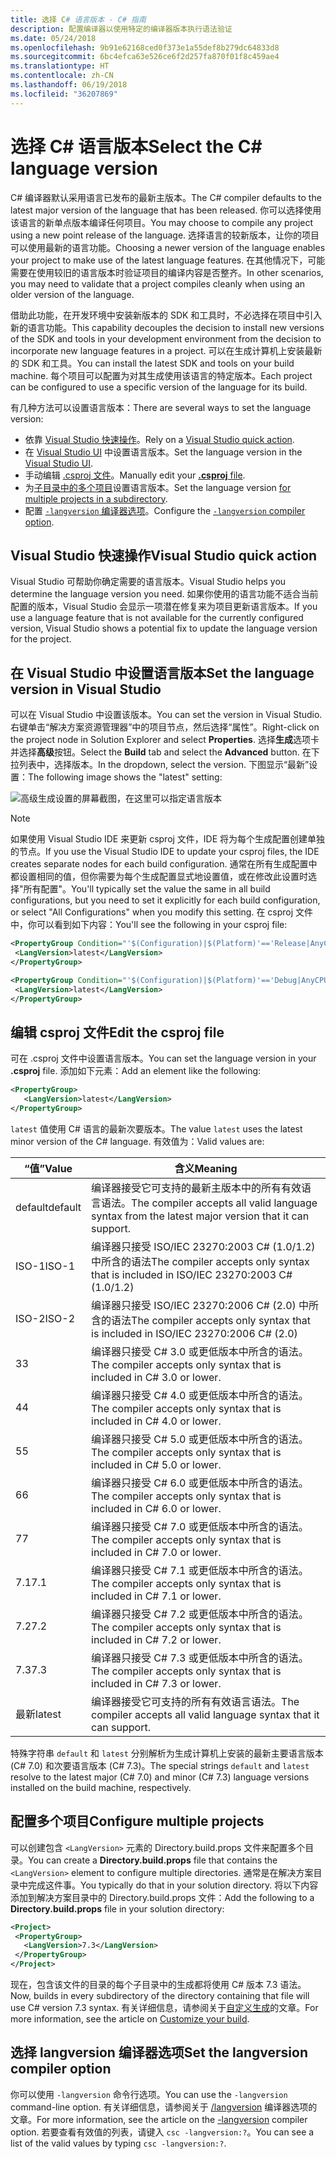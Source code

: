 ```yaml
---
title: 选择 C# 语言版本 - C# 指南
description: 配置编译器以使用特定的编译器版本执行语法验证
ms.date: 05/24/2018
ms.openlocfilehash: 9b91e62168ced0f373e1a55def8b279dc64833d8
ms.sourcegitcommit: 6bc4efca63e526ce6f2d257fa870f01f8c459ae4
ms.translationtype: HT
ms.contentlocale: zh-CN
ms.lasthandoff: 06/19/2018
ms.locfileid: "36207869"
---
```

# <a name="select-the-c-language-version"></a><span data-ttu-id="27d76-103">选择 C# 语言版本</span><span class="sxs-lookup"><span data-stu-id="27d76-103">Select the C# language version</span></span>

<span data-ttu-id="27d76-104">C# 编译器默认采用语言已发布的最新主版本。</span><span class="sxs-lookup"><span data-stu-id="27d76-104">The C# compiler defaults to the latest major version of the language that has been released.</span></span> <span data-ttu-id="27d76-105">你可以选择使用该语言的新单点版本编译任何项目。</span><span class="sxs-lookup"><span data-stu-id="27d76-105">You may choose to compile any project using a new point release of the language.</span></span> <span data-ttu-id="27d76-106">选择语言的较新版本，让你的项目可以使用最新的语言功能。</span><span class="sxs-lookup"><span data-stu-id="27d76-106">Choosing a newer version of the language enables your project to make use of the latest language features.</span></span> <span data-ttu-id="27d76-107">在其他情况下，可能需要在使用较旧的语言版本时验证项目的编译内容是否整齐。</span><span class="sxs-lookup"><span data-stu-id="27d76-107">In other scenarios, you may need to validate that a project compiles cleanly when using an older version of the language.</span></span>

<span data-ttu-id="27d76-108">借助此功能，在开发环境中安装新版本的 SDK 和工具时，不必选择在项目中引入新的语言功能。</span><span class="sxs-lookup"><span data-stu-id="27d76-108">This capability decouples the decision to install new versions of the SDK and tools in your development environment from the decision to incorporate new language features in a project.</span></span> <span data-ttu-id="27d76-109">可以在生成计算机上安装最新的 SDK 和工具。</span><span class="sxs-lookup"><span data-stu-id="27d76-109">You can install the latest SDK and tools on your build machine.</span></span> <span data-ttu-id="27d76-110">每个项目可以配置为对其生成使用该语言的特定版本。</span><span class="sxs-lookup"><span data-stu-id="27d76-110">Each project can be configured to use a specific version of the language for its build.</span></span>

<span data-ttu-id="27d76-111">有几种方法可以设置语言版本：</span><span class="sxs-lookup"><span data-stu-id="27d76-111">There are several ways to set the language version:</span></span>

- <span data-ttu-id="27d76-112">依靠 [Visual Studio 快速操作](#visual-studio-quick-action)。</span><span class="sxs-lookup"><span data-stu-id="27d76-112">Rely on a [Visual Studio quick action](#visual-studio-quick-action).</span></span>
- <span data-ttu-id="27d76-113">在 [Visual Studio UI](#set-the-language-version-in-visual-studio) 中设置语言版本。</span><span class="sxs-lookup"><span data-stu-id="27d76-113">Set the language version in the [Visual Studio UI](#set-the-language-version-in-visual-studio).</span></span>
- <span data-ttu-id="27d76-114">手动编辑 [.csproj 文件](#edit-the-csproj-file)。</span><span class="sxs-lookup"><span data-stu-id="27d76-114">Manually edit your [**.csproj** file](#edit-the-csproj-file).</span></span>
- <span data-ttu-id="27d76-115">为[子目录中的多个项目](#configure-multiple-projects)设置语言版本。</span><span class="sxs-lookup"><span data-stu-id="27d76-115">Set the language version [for multiple projects in a subdirectory](#configure-multiple-projects).</span></span>
- <span data-ttu-id="27d76-116">配置 [`-langversion` 编译器选项](#set-the-langversion-compiler-option)。</span><span class="sxs-lookup"><span data-stu-id="27d76-116">Configure the [`-langversion` compiler option](#set-the-langversion-compiler-option).</span></span>

## <a name="visual-studio-quick-action"></a><span data-ttu-id="27d76-117">Visual Studio 快速操作</span><span class="sxs-lookup"><span data-stu-id="27d76-117">Visual Studio quick action</span></span>

<span data-ttu-id="27d76-118">Visual Studio 可帮助你确定需要的语言版本。</span><span class="sxs-lookup"><span data-stu-id="27d76-118">Visual Studio helps you determine the language version you need.</span></span> <span data-ttu-id="27d76-119">如果你使用的语言功能不适合当前配置的版本，Visual Studio 会显示一项潜在修复来为项目更新语言版本。</span><span class="sxs-lookup"><span data-stu-id="27d76-119">If you use a language feature that is not available for the currently configured version, Visual Studio shows a potential fix to update the language version for the project.</span></span>

## <a name="set-the-language-version-in-visual-studio"></a><span data-ttu-id="27d76-120">在 Visual Studio 中设置语言版本</span><span class="sxs-lookup"><span data-stu-id="27d76-120">Set the language version in Visual Studio</span></span>

<span data-ttu-id="27d76-121">可以在 Visual Studio 中设置该版本。</span><span class="sxs-lookup"><span data-stu-id="27d76-121">You can set the version in Visual Studio.</span></span> <span data-ttu-id="27d76-122">右键单击“解决方案资源管理器”中的项目节点，然后选择“属性”。</span><span class="sxs-lookup"><span data-stu-id="27d76-122">Right-click on the project node in Solution Explorer and select **Properties**.</span></span> <span data-ttu-id="27d76-123">选择**生成**选项卡并选择**高级**按钮。</span><span class="sxs-lookup"><span data-stu-id="27d76-123">Select the **Build** tab and select the **Advanced** button.</span></span> <span data-ttu-id="27d76-124">在下拉列表中，选择版本。</span><span class="sxs-lookup"><span data-stu-id="27d76-124">In the dropdown, select the version.</span></span> <span data-ttu-id="27d76-125">下图显示“最新”设置：</span><span class="sxs-lookup"><span data-stu-id="27d76-125">The following image shows the "latest" setting:</span></span>

![高级生成设置的屏幕截图，在这里可以指定语言版本](./media/configure-language-version/advanced-build-settings.png)

> [!NOTE]
> <span data-ttu-id="27d76-127">如果使用 Visual Studio IDE 来更新 csproj 文件，IDE 将为每个生成配置创建单独的节点。</span><span class="sxs-lookup"><span data-stu-id="27d76-127">If you use the Visual Studio IDE to update your csproj files, the IDE creates separate nodes for each build configuration.</span></span> <span data-ttu-id="27d76-128">通常在所有生成配置中都设置相同的值，但你需要为每个生成配置显式地设置值，或在修改此设置时选择"所有配置"。</span><span class="sxs-lookup"><span data-stu-id="27d76-128">You'll typically set the value the same in all build configurations, but you need to set it explicitly for each build configuration, or select "All Configurations" when you modify this setting.</span></span> <span data-ttu-id="27d76-129">在 csproj 文件中，你可以看到如下内容：</span><span class="sxs-lookup"><span data-stu-id="27d76-129">You'll see the following in your csproj file:</span></span>
>
>```xml
> <PropertyGroup Condition="'$(Configuration)|$(Platform)'=='Release|AnyCPU'">
>  <LangVersion>latest</LangVersion>
></PropertyGroup>
>
> <PropertyGroup Condition="'$(Configuration)|$(Platform)'=='Debug|AnyCPU'">
>  <LangVersion>latest</LangVersion>
> </PropertyGroup>
> ```
>

## <a name="edit-the-csproj-file"></a><span data-ttu-id="27d76-130">编辑 csproj 文件</span><span class="sxs-lookup"><span data-stu-id="27d76-130">Edit the csproj file</span></span>

<span data-ttu-id="27d76-131">可在 .csproj 文件中设置语言版本。</span><span class="sxs-lookup"><span data-stu-id="27d76-131">You can set the language version in your **.csproj** file.</span></span> <span data-ttu-id="27d76-132">添加如下元素：</span><span class="sxs-lookup"><span data-stu-id="27d76-132">Add an element like the following:</span></span>

```xml
<PropertyGroup>
   <LangVersion>latest</LangVersion>
</PropertyGroup>
```

<span data-ttu-id="27d76-133">`latest` 值使用 C# 语言的最新次要版本。</span><span class="sxs-lookup"><span data-stu-id="27d76-133">The value `latest` uses the latest minor version of the C# language.</span></span> <span data-ttu-id="27d76-134">有效值为：</span><span class="sxs-lookup"><span data-stu-id="27d76-134">Valid values are:</span></span>

|<span data-ttu-id="27d76-135">“值”</span><span class="sxs-lookup"><span data-stu-id="27d76-135">Value</span></span>|<span data-ttu-id="27d76-136">含义</span><span class="sxs-lookup"><span data-stu-id="27d76-136">Meaning</span></span>|
|------------|-------------|
|<span data-ttu-id="27d76-137">default</span><span class="sxs-lookup"><span data-stu-id="27d76-137">default</span></span>|<span data-ttu-id="27d76-138">编译器接受它可支持的最新主版本中的所有有效语言语法。</span><span class="sxs-lookup"><span data-stu-id="27d76-138">The compiler accepts all valid language syntax from the latest major version that it can support.</span></span>|
|<span data-ttu-id="27d76-139">ISO-1</span><span class="sxs-lookup"><span data-stu-id="27d76-139">ISO-1</span></span>|<span data-ttu-id="27d76-140">编译器只接受 ISO/IEC 23270:2003 C# (1.0/1.2) 中所含的语法</span><span class="sxs-lookup"><span data-stu-id="27d76-140">The compiler accepts only syntax that is included in ISO/IEC 23270:2003 C# (1.0/1.2)</span></span> |
|<span data-ttu-id="27d76-141">ISO-2</span><span class="sxs-lookup"><span data-stu-id="27d76-141">ISO-2</span></span>|<span data-ttu-id="27d76-142">编译器只接受 ISO/IEC 23270:2006 C# (2.0) 中所含的语法</span><span class="sxs-lookup"><span data-stu-id="27d76-142">The compiler accepts only syntax that is included in ISO/IEC 23270:2006 C# (2.0)</span></span> |
|<span data-ttu-id="27d76-143">3</span><span class="sxs-lookup"><span data-stu-id="27d76-143">3</span></span>|<span data-ttu-id="27d76-144">编译器只接受 C# 3.0 或更低版本中所含的语法。</span><span class="sxs-lookup"><span data-stu-id="27d76-144">The compiler accepts only syntax that is included in C# 3.0 or lower.</span></span>|
|<span data-ttu-id="27d76-145">4</span><span class="sxs-lookup"><span data-stu-id="27d76-145">4</span></span>|<span data-ttu-id="27d76-146">编译器只接受 C# 4.0 或更低版本中所含的语法。</span><span class="sxs-lookup"><span data-stu-id="27d76-146">The compiler accepts only syntax that is included in C# 4.0 or lower.</span></span>|
|<span data-ttu-id="27d76-147">5</span><span class="sxs-lookup"><span data-stu-id="27d76-147">5</span></span>|<span data-ttu-id="27d76-148">编译器只接受 C# 5.0 或更低版本中所含的语法。</span><span class="sxs-lookup"><span data-stu-id="27d76-148">The compiler accepts only syntax that is included in C# 5.0 or lower.</span></span>|
|<span data-ttu-id="27d76-149">6</span><span class="sxs-lookup"><span data-stu-id="27d76-149">6</span></span>|<span data-ttu-id="27d76-150">编译器只接受 C# 6.0 或更低版本中所含的语法。</span><span class="sxs-lookup"><span data-stu-id="27d76-150">The compiler accepts only syntax that is included in C# 6.0 or lower.</span></span>|
|<span data-ttu-id="27d76-151">7</span><span class="sxs-lookup"><span data-stu-id="27d76-151">7</span></span>|<span data-ttu-id="27d76-152">编译器只接受 C# 7.0 或更低版本中所含的语法。</span><span class="sxs-lookup"><span data-stu-id="27d76-152">The compiler accepts only syntax that is included in C# 7.0 or lower.</span></span>|
|<span data-ttu-id="27d76-153">7.1</span><span class="sxs-lookup"><span data-stu-id="27d76-153">7.1</span></span>|<span data-ttu-id="27d76-154">编译器只接受 C# 7.1 或更低版本中所含的语法。</span><span class="sxs-lookup"><span data-stu-id="27d76-154">The compiler accepts only syntax that is included in C# 7.1 or lower.</span></span>|
|<span data-ttu-id="27d76-155">7.2</span><span class="sxs-lookup"><span data-stu-id="27d76-155">7.2</span></span>|<span data-ttu-id="27d76-156">编译器只接受 C# 7.2 或更低版本中所含的语法。</span><span class="sxs-lookup"><span data-stu-id="27d76-156">The compiler accepts only syntax that is included in C# 7.2 or lower.</span></span>|
|<span data-ttu-id="27d76-157">7.3</span><span class="sxs-lookup"><span data-stu-id="27d76-157">7.3</span></span>|<span data-ttu-id="27d76-158">编译器只接受 C# 7.3 或更低版本中所含的语法。</span><span class="sxs-lookup"><span data-stu-id="27d76-158">The compiler accepts only syntax that is included in C# 7.3 or lower.</span></span>|
|<span data-ttu-id="27d76-159">最新</span><span class="sxs-lookup"><span data-stu-id="27d76-159">latest</span></span>|<span data-ttu-id="27d76-160">编译器接受它可支持的所有有效语言语法。</span><span class="sxs-lookup"><span data-stu-id="27d76-160">The compiler accepts all valid language syntax that it can support.</span></span>|

<span data-ttu-id="27d76-161">特殊字符串 `default` 和 `latest` 分别解析为生成计算机上安装的最新主要语言版本 (C# 7.0) 和次要语言版本 (C# 7.3)。</span><span class="sxs-lookup"><span data-stu-id="27d76-161">The special strings `default` and `latest` resolve to the latest major (C# 7.0) and minor (C# 7.3) language versions installed on the build machine, respectively.</span></span>

## <a name="configure-multiple-projects"></a><span data-ttu-id="27d76-162">配置多个项目</span><span class="sxs-lookup"><span data-stu-id="27d76-162">Configure multiple projects</span></span>

<span data-ttu-id="27d76-163">可以创建包含 `<LangVersion>` 元素的 Directory.build.props 文件来配置多个目录。</span><span class="sxs-lookup"><span data-stu-id="27d76-163">You can create a **Directory.build.props** file that contains the `<LangVersion>` element to configure multiple directories.</span></span> <span data-ttu-id="27d76-164">通常是在解决方案目录中完成这件事。</span><span class="sxs-lookup"><span data-stu-id="27d76-164">You typically do that in your solution directory.</span></span> <span data-ttu-id="27d76-165">将以下内容添加到解决方案目录中的 Directory.build.props 文件：</span><span class="sxs-lookup"><span data-stu-id="27d76-165">Add the following to a **Directory.build.props** file in your solution directory:</span></span>

```xml
<Project>
 <PropertyGroup>
   <LangVersion>7.3</LangVersion>
 </PropertyGroup>
</Project>
```

<span data-ttu-id="27d76-166">现在，包含该文件的目录的每个子目录中的生成都将使用 C# 版本 7.3 语法。</span><span class="sxs-lookup"><span data-stu-id="27d76-166">Now, builds in every subdirectory of the directory containing that file will use C# version 7.3 syntax.</span></span> <span data-ttu-id="27d76-167">有关详细信息，请参阅关于[自定义生成](/visualstudio/msbuild/customize-your-build)的文章。</span><span class="sxs-lookup"><span data-stu-id="27d76-167">For more information, see the article on [Customize your build](/visualstudio/msbuild/customize-your-build).</span></span>

## <a name="set-the-langversion-compiler-option"></a><span data-ttu-id="27d76-168">选择 langversion 编译器选项</span><span class="sxs-lookup"><span data-stu-id="27d76-168">Set the langversion compiler option</span></span>

<span data-ttu-id="27d76-169">你可以使用 `-langversion` 命令行选项。</span><span class="sxs-lookup"><span data-stu-id="27d76-169">You can use the `-langversion` command-line option.</span></span> <span data-ttu-id="27d76-170">有关详细信息，请参阅关于 [/langversion](../language-reference/compiler-options/langversion-compiler-option.md) 编译器选项的文章。</span><span class="sxs-lookup"><span data-stu-id="27d76-170">For more information, see the article on the [-langversion](../language-reference/compiler-options/langversion-compiler-option.md) compiler option.</span></span> <span data-ttu-id="27d76-171">若要查看有效值的列表，请键入 `csc -langversion:?`。</span><span class="sxs-lookup"><span data-stu-id="27d76-171">You can see a list of the valid values by typing  `csc -langversion:?`.</span></span>
